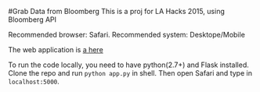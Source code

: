 #Grab Data from Bloomberg
This is a proj for LA Hacks 2015, using Bloomberg API


Recommended browser: Safari. 
Recommended system: Desktope/Mobile


The web application is [a here](https://github.com/user/repo/blob/branch/other_file.md)


To run the code locally, you need to have python(2.7+) and Flask installed. Clone the repo and run `python app.py` in shell. Then open Safari and type in `localhost:5000`.
